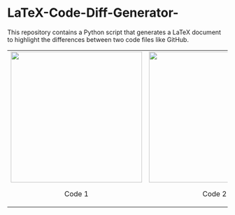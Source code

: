 # LaTeX-Code-Diff-Generator-
This repository contains a Python script that generates a LaTeX document to highlight the differences between two code files like GitHub. 

<table>
  <tr>
    <td>
      <img src="https://github.com/MiletaA/LaTeX-Code-Difference-Generator-/assets/92308650/3715b47a-0f96-4e2e-9e36-f0e13e95ac27" width="300">
      <p align="center">Code 1</p>
    </td>
    <td>
      <img src="https://github.com/MiletaA/LaTeX-Code-Difference-Generator-/assets/92308650/f56d9c45-dced-4e67-9ca1-50e5cab3253c" width="300">
      <p align="center">Code 2</p>
    </td>
    <td>
      <img src="https://github.com/MiletaA/LaTeX-Code-Difference-Generator-/assets/92308650/67a672ed-a8fc-4d6a-851e-e1e74e13cc32" width="300">
      <p align="center">Diff</p>
    </td>
  </tr>
</table>
